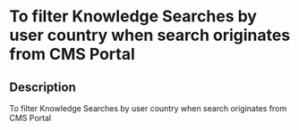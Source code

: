 # To filter Knowledge Searches by user country when search originates from CMS Portal

## Description

To filter Knowledge Searches by user country when search originates from CMS Portal
